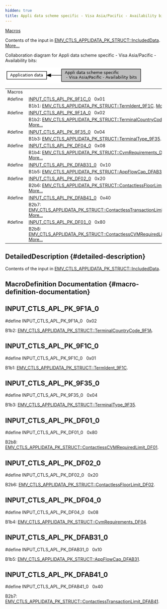 ```yaml
---
hidden: true
title: Appli data scheme specific - Visa Asia/Pacific - Availability bitsConfiguration » Application data
---
```


[Macros](#define-members)

Contents of the input in <a href="group___d_e_f___c_o_n_f___a_p_p_l_i.md#a8197abdca76270355aa725ad5dd52326">EMV_CTLS_APPLIDATA_PK_STRUCT::IncludedData</a>. [More\...](#details)

Collaboration diagram for Appli data scheme specific - Visa Asia/Pacific - Availability bits:

![](group___d_e_f___i_n_p_u_t___a_p_p_l_i___p_k.png)

|  |  |
|----|----|
| Macros |  |
| #define  | [INPUT_CTLS_APL_PK_9F1C_0](#ga6ae367c1b22223dbabc23f7afbd6ab19)   0x01 |
|   | B1b1: <a href="group___d_e_f___c_o_n_f___a_p_p_l_i.md#ae32a650d025e785fd81accc4c7f6dd4d">EMV_CTLS_APPLIDATA_PK_STRUCT::TermIdent_9F1C</a>. [More\...](#ga6ae367c1b22223dbabc23f7afbd6ab19)<br/> |
| #define  | [INPUT_CTLS_APL_PK_9F1A_0](#ga6d54b842ce297e66502727bec652c90a)   0x02 |
|   | B1b2: <a href="group___d_e_f___c_o_n_f___a_p_p_l_i.md#a6d350b969875642fb796e422c8604c8f">EMV_CTLS_APPLIDATA_PK_STRUCT::TerminalCountryCode_9F1A</a>. [More\...](#ga6d54b842ce297e66502727bec652c90a)<br/> |
| #define  | [INPUT_CTLS_APL_PK_9F35_0](#gaef771b6e1b7e540bafb3fe5a7d2c8ad1)   0x04 |
|   | B1b3: <a href="group___d_e_f___c_o_n_f___a_p_p_l_i.md#a97776f987c035d49a92c1e01a4694811">EMV_CTLS_APPLIDATA_PK_STRUCT::TerminalType_9F35</a>. [More\...](#gaef771b6e1b7e540bafb3fe5a7d2c8ad1)<br/> |
| #define  | [INPUT_CTLS_APL_PK_DF04_0](#ga6322e01ac693f3619f0e44fe597bbbe9)   0x08 |
|   | B1b4: <a href="group___d_e_f___c_o_n_f___a_p_p_l_i.md#afbcb816298915570ae5e47a12805913d">EMV_CTLS_APPLIDATA_PK_STRUCT::CvmRequirements_DF04</a>. [More\...](#ga6322e01ac693f3619f0e44fe597bbbe9)<br/> |
| #define  | [INPUT_CTLS_APL_PK_DFAB31_0](#ga8521d38607a9f707c2a726c2998735c7)   0x10 |
|   | B1b5: <a href="group___d_e_f___c_o_n_f___a_p_p_l_i.md#a2ecdf1dde8e274003bee99e35551f0e8">EMV_CTLS_APPLIDATA_PK_STRUCT::AppFlowCap_DFAB31</a>. [More\...](#ga8521d38607a9f707c2a726c2998735c7)<br/> |
| #define  | [INPUT_CTLS_APL_PK_DF02_0](#ga4f3a62737b1f4d56f5610e116ad849ff)   0x20 |
|   | B2b6: <a href="group___d_e_f___c_o_n_f___a_p_p_l_i.md#a5cd219dce6240490e80e2580f9328966">EMV_CTLS_APPLIDATA_PK_STRUCT::ContactlessFloorLimit_DF02</a>. [More\...](#ga4f3a62737b1f4d56f5610e116ad849ff)<br/> |
| #define  | [INPUT_CTLS_APL_PK_DFAB41_0](#ga89550e21e581d95fd5a9bb645ba53ca3)   0x40 |
|   | B2b7: <a href="group___d_e_f___c_o_n_f___a_p_p_l_i.md#a7fd9415fef3456b4a178de80f27f9575">EMV_CTLS_APPLIDATA_PK_STRUCT::ContactlessTransactionLimit_DFAB41</a>. [More\...](#ga89550e21e581d95fd5a9bb645ba53ca3)<br/> |
| #define  | [INPUT_CTLS_APL_PK_DF01_0](#ga83de50f7eea46467921ef02c64295f2c)   0x80 |
|   | B2b8: <a href="group___d_e_f___c_o_n_f___a_p_p_l_i.md#aebed9ba683c113382c9a5c521d63ec27">EMV_CTLS_APPLIDATA_PK_STRUCT::ContactlessCVMRequiredLimit_DF01</a>. [More\...](#ga83de50f7eea46467921ef02c64295f2c)<br/> |

## DetailedDescription {#detailed-description}

Contents of the input in <a href="group___d_e_f___c_o_n_f___a_p_p_l_i.md#a8197abdca76270355aa725ad5dd52326">EMV_CTLS_APPLIDATA_PK_STRUCT::IncludedData</a>.

## MacroDefinition Documentation {#macro-definition-documentation}

## INPUT_CTLS_APL_PK_9F1A_0 <a href="#ga6d54b842ce297e66502727bec652c90a" id="ga6d54b842ce297e66502727bec652c90a"></a>

<p>#define INPUT_CTLS_APL_PK_9F1A_0   0x02</p>

B1b2: <a href="group___d_e_f___c_o_n_f___a_p_p_l_i.md#a6d350b969875642fb796e422c8604c8f">EMV_CTLS_APPLIDATA_PK_STRUCT::TerminalCountryCode_9F1A</a>.

## INPUT_CTLS_APL_PK_9F1C_0 <a href="#ga6ae367c1b22223dbabc23f7afbd6ab19" id="ga6ae367c1b22223dbabc23f7afbd6ab19"></a>

<p>#define INPUT_CTLS_APL_PK_9F1C_0   0x01</p>

B1b1: <a href="group___d_e_f___c_o_n_f___a_p_p_l_i.md#ae32a650d025e785fd81accc4c7f6dd4d">EMV_CTLS_APPLIDATA_PK_STRUCT::TermIdent_9F1C</a>.

## INPUT_CTLS_APL_PK_9F35_0 <a href="#gaef771b6e1b7e540bafb3fe5a7d2c8ad1" id="gaef771b6e1b7e540bafb3fe5a7d2c8ad1"></a>

<p>#define INPUT_CTLS_APL_PK_9F35_0   0x04</p>

B1b3: <a href="group___d_e_f___c_o_n_f___a_p_p_l_i.md#a97776f987c035d49a92c1e01a4694811">EMV_CTLS_APPLIDATA_PK_STRUCT::TerminalType_9F35</a>.

## INPUT_CTLS_APL_PK_DF01_0 <a href="#ga83de50f7eea46467921ef02c64295f2c" id="ga83de50f7eea46467921ef02c64295f2c"></a>

<p>#define INPUT_CTLS_APL_PK_DF01_0   0x80</p>

B2b8: <a href="group___d_e_f___c_o_n_f___a_p_p_l_i.md#aebed9ba683c113382c9a5c521d63ec27">EMV_CTLS_APPLIDATA_PK_STRUCT::ContactlessCVMRequiredLimit_DF01</a>.

## INPUT_CTLS_APL_PK_DF02_0 <a href="#ga4f3a62737b1f4d56f5610e116ad849ff" id="ga4f3a62737b1f4d56f5610e116ad849ff"></a>

<p>#define INPUT_CTLS_APL_PK_DF02_0   0x20</p>

B2b6: <a href="group___d_e_f___c_o_n_f___a_p_p_l_i.md#a5cd219dce6240490e80e2580f9328966">EMV_CTLS_APPLIDATA_PK_STRUCT::ContactlessFloorLimit_DF02</a>.

## INPUT_CTLS_APL_PK_DF04_0 <a href="#ga6322e01ac693f3619f0e44fe597bbbe9" id="ga6322e01ac693f3619f0e44fe597bbbe9"></a>

<p>#define INPUT_CTLS_APL_PK_DF04_0   0x08</p>

B1b4: <a href="group___d_e_f___c_o_n_f___a_p_p_l_i.md#afbcb816298915570ae5e47a12805913d">EMV_CTLS_APPLIDATA_PK_STRUCT::CvmRequirements_DF04</a>.

## INPUT_CTLS_APL_PK_DFAB31_0 <a href="#ga8521d38607a9f707c2a726c2998735c7" id="ga8521d38607a9f707c2a726c2998735c7"></a>

<p>#define INPUT_CTLS_APL_PK_DFAB31_0   0x10</p>

B1b5: <a href="group___d_e_f___c_o_n_f___a_p_p_l_i.md#a2ecdf1dde8e274003bee99e35551f0e8">EMV_CTLS_APPLIDATA_PK_STRUCT::AppFlowCap_DFAB31</a>.

## INPUT_CTLS_APL_PK_DFAB41_0 <a href="#ga89550e21e581d95fd5a9bb645ba53ca3" id="ga89550e21e581d95fd5a9bb645ba53ca3"></a>

<p>#define INPUT_CTLS_APL_PK_DFAB41_0   0x40</p>

B2b7: <a href="group___d_e_f___c_o_n_f___a_p_p_l_i.md#a7fd9415fef3456b4a178de80f27f9575">EMV_CTLS_APPLIDATA_PK_STRUCT::ContactlessTransactionLimit_DFAB41</a>.
